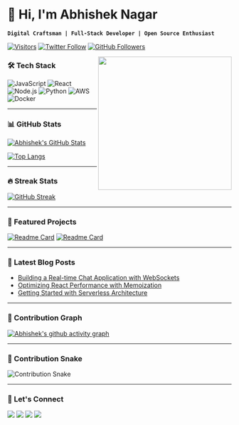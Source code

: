 # 👋 Hi, I'm Abhishek Nagar

**`Digital Craftsman | Full-Stack Developer | Open Source Enthusiast`**

[![Visitors](https://komarev.com/ghpvc/?username=Abhidhakad&label=Profile%20Views&color=0e75b6&style=flat)](https://github.com/Abhidhakad)
[![Twitter Follow](https://img.shields.io/twitter/follow/abhi_ngr_?style=social)](https://twitter.com/abhi_ngr_)
[![GitHub Followers](https://img.shields.io/github/followers/Abhidhakad?label=Follow&style=social)](https://github.com/Abhidhakad)

<img align="right" src="https://raw.githubusercontent.com/Abhidhakad/Abhidhakad/main/coding.gif" width="300" />

### 🛠️ Tech Stack

![JavaScript](https://img.shields.io/badge/-JavaScript-F7DF1E?style=flat&logo=javascript&logoColor=black)
![React](https://img.shields.io/badge/-React-61DAFB?style=flat&logo=react&logoColor=black)
![Node.js](https://img.shields.io/badge/-Node.js-339933?style=flat&logo=node.js&logoColor=white)
![Python](https://img.shields.io/badge/-Python-3776AB?style=flat&logo=python&logoColor=white)
![AWS](https://img.shields.io/badge/AWS-232F3E?style=flat&logo=amazon-aws)
![Docker](https://img.shields.io/badge/Docker-2496ED?style=flat&logo=docker&logoColor=white)

---

### 📊 GitHub Stats

[![Abhishek's GitHub Stats](https://github-readme-stats.vercel.app/api?username=Abhidhakad&show_icons=true&theme=radical&hide_border=true)](https://github.com/Abhidhakad)

[![Top Langs](https://github-readme-stats.vercel.app/api/top-langs/?username=Abhidhakad&layout=compact&theme=radical&hide_border=true)](https://github.com/Abhidhakad)

---

### 🔥 Streak Stats

[![GitHub Streak](https://streak-stats.demolab.com/?user=Abhidhakad&theme=radical&hide_border=true)](https://git.io/streak-stats)

---

### 🚀 Featured Projects

[![Readme Card](https://github-readme-stats.vercel.app/api/pin/?username=Abhidhakad&repo=project1&theme=radical)](https://github.com/Abhidhakad/project1)
[![Readme Card](https://github-readme-stats.vercel.app/api/pin/?username=Abhidhakad&repo=project2&theme=radical)](https://github.com/Abhidhakad/project2)

---

### 📝 Latest Blog Posts

<!-- BLOG-POST-LIST:START -->
- [Building a Real-time Chat Application with WebSockets](https://yourblog.com/post1)
- [Optimizing React Performance with Memoization](https://yourblog.com/post2)
- [Getting Started with Serverless Architecture](https://yourblog.com/post3)
<!-- BLOG-POST-LIST:END -->

---

### 🌟 Contribution Graph

[![Abhishek's github activity graph](https://github-readme-activity-graph.vercel.app/graph?username=Abhidhakad&theme=react-dark&hide_border=true)](https://github.com/Abhidhakad)

---

### 🐍 Contribution Snake

![Contribution Snake](https://raw.githubusercontent.com/Abhidhakad/Abhidhakad/output/github-contribution-grid-snake.svg)

---

### 🤝 Let's Connect

[<img src="https://img.shields.io/badge/LinkedIn-0077B5?style=for-the-badge&logo=linkedin&logoColor=white">](https://linkedin.com/in/yourprofile)
[<img src="https://img.shields.io/badge/Twitter-1DA1F2?style=for-the-badge&logo=twitter&logoColor=white">](https://twitter.com/yourhandle)
[<img src="https://img.shields.io/badge/Gmail-D14836?style=for-the-badge&logo=gmail&logoColor=white">](mailto:nabhishek734@gmail.com)
[<img src="https://img.shields.io/badge/Portfolio-FF4088?style=for-the-badge&logo=hugo&logoColor=white">](https://yourportfolio.com)
